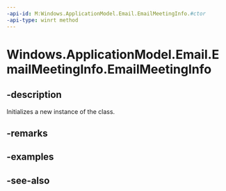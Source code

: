 ```yaml
---
-api-id: M:Windows.ApplicationModel.Email.EmailMeetingInfo.#ctor
-api-type: winrt method
---
```


<!-- Method syntax
public EmailMeetingInfo()
-->

# Windows.ApplicationModel.Email.EmailMeetingInfo.EmailMeetingInfo

## -description
Initializes a new instance of the  class.

## -remarks

## -examples

## -see-also
